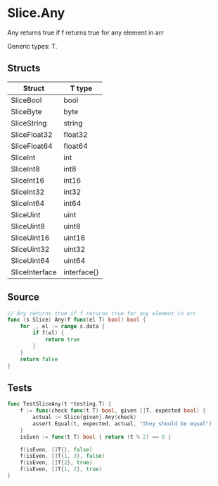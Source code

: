 # Slice.Any

Any returns true if f returns true for any element in arr

Generic types: T.

## Structs

| Struct | T type |
| ------ | ------ |
| SliceBool | bool |
| SliceByte | byte |
| SliceString | string |
| SliceFloat32 | float32 |
| SliceFloat64 | float64 |
| SliceInt | int |
| SliceInt8 | int8 |
| SliceInt16 | int16 |
| SliceInt32 | int32 |
| SliceInt64 | int64 |
| SliceUint | uint |
| SliceUint8 | uint8 |
| SliceUint16 | uint16 |
| SliceUint32 | uint32 |
| SliceUint64 | uint64 |
| SliceInterface | interface{} |

## Source

```go
// Any returns true if f returns true for any element in arr
func (s Slice) Any(f func(el T) bool) bool {
	for _, el := range s.data {
		if f(el) {
			return true
		}
	}
	return false
}
```

## Tests

```go
func TestSliceAny(t *testing.T) {
	f := func(check func(t T) bool, given []T, expected bool) {
		actual := Slice{given}.Any(check)
		assert.Equal(t, expected, actual, "they should be equal")
	}
	isEven := func(t T) bool { return (t % 2) == 0 }

	f(isEven, []T{}, false)
	f(isEven, []T{1, 3}, false)
	f(isEven, []T{2}, true)
	f(isEven, []T{1, 2}, true)
}
```